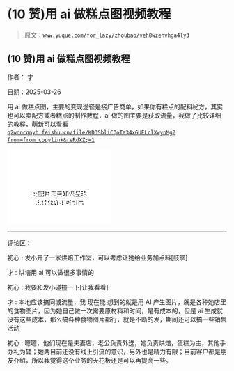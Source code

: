 # (10 赞)用 ai 做糕点图视频教程

> 原文：[`www.yuque.com/for_lazy/zhoubao/veh8wzehvhga4ly3`](https://www.yuque.com/for_lazy/zhoubao/veh8wzehvhga4ly3)

## (10 赞)用 ai 做糕点图视频教程

作者： 才

日期：2025-03-26

用 ai 做糕点图，主要的变现途径是接广告商单，如果你有糕点的配料秘方，其实也可以卖配方或者糕点的制作教程，ai 做的图主要是获取流量，我做了比较详细的教程，萌新可以看看 [`q2wnncqnyh.feishu.cn/file/KD3SbliCQoTa34xGUELclXwynMg?from=from_copylink&reRdXZ;=1`](https://q2wnncqnyh.feishu.cn/file/KD3SbliCQoTa34xGUELclXwynMg?from=from_copylink&reRdXZ;=1)

![](img/6714e280f83b8b7da540cf1a71aff560.png "None")

* * *

评论区：

初心 : 发小开了一家烘焙工作室，可以考虑让她给业务加点料[鼓掌]

才 : 烘培用 ai 可以做很多事情的

初心 : 我要和发小碰撞一下[让我看看]

才 : 本地应该搞同城流量，我 现在能
想到的就是用 AI 产生图片，就是各种她店里的食物图片，因为她自己做一次需要原材料和时间，是有成本的，但是 ai 生成就没有这些成本，那么搞各种食物图片都行，就是不断的发，期间还可以搞一些销售活动

初心 : 嗯嗯，他们现在是夫妻店，老公负责外送，她负责烘焙，蛋糕为主，其他手办礼为辅；她两目前还没有线上引流的意识，另外也是精力有限；目前客户都是朋友介绍，所以我觉得这个业务的天花板还是可以再提高一些。